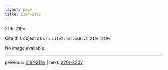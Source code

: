 ```yaml
---
layout: page
title: 219r-219v
---
```


219r-219v

Cite this object as `urn:cite2:hmt:msB.v1:219r-219v`.

No image available. 



---

previous: [218r-218v](../218r-218v/) | next: [220r-220v](../220r-220v/)